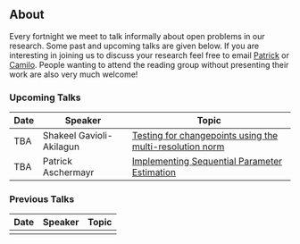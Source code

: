 ## About

Every fortnight we meet to talk informally about open problems in our research. Some past and upcoming talks are given below. If you are interesting in joining us to discuss your research feel free to email [Patrick](mailto:p.Aschermayr@lse.ac.uk) or [Camilo](mailto:c.a.cardenas-hurtado@lse.ac.uk). People wanting to attend the reading group without presenting their work are also very much welcome! 

### Upcoming Talks

| Date | Speaker | Topic |
|---|---|---|
| TBA | Shakeel Gavioli-Akilagun | [Testing for changepoints using the multi-resolution norm](talks/dd-mm-yy-Shakeel-Gavioli-Akilagun.html) |
| TBA | Patrick Aschermayr | [Implementing Sequential Parameter Estimation](talks/dd-mm-yy-Patrick-Aschermayr.html) |

### Previous Talks

| Date | Speaker | Topic |
|---|---|---|
| | | |
